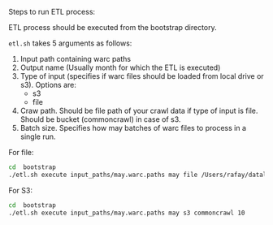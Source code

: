 
Steps to run ETL process:

ETL process should be executed from the bootstrap directory.

`etl.sh` takes 5 arguments as follows:
1. Input path containing warc paths
2. Output name (Usually month for which the ETL is executed)
3. Type of input (specifies if warc files should be loaded from local drive or s3). Options are:
    * s3
    * file
4. Craw path. Should be file path of your crawl data if type of input is file. Should be bucket (commoncrawl) in case of s3.
5. Batch size. Specifies how may batches of warc files to process in a single run.

For file:
```bash
cd  bootstrap
./etl.sh execute input_paths/may.warc.paths may file /Users/rafay/datalab/community-clusters/bootstrap 1
```

For S3:
```bash
cd  bootstrap
./etl.sh execute input_paths/may.warc.paths may s3 commoncrawl 10
```
